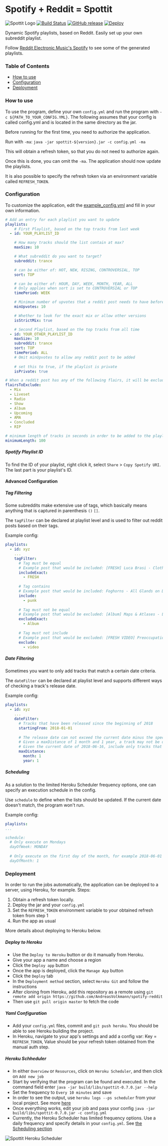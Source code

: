 # Spotify + Reddit = Spottit
![Spottit Logo](resources/img/spottit-logo-drawn-cropped.png?raw=true "Spottit Logo")
[![Build Status](https://travis-ci.com/AndreasVolkmann/spotify-reddit.svg?branch=master)](https://travis-ci.com/AndreasVolkmann/spotify-reddit)
[![GitHub release](https://img.shields.io/badge/Version-0.9.2-blue.svg)](https://github.com/AndreasVolkmann/spotify-reddit/releases/)
[![Deploy](https://www.herokucdn.com/deploy/button.png)](https://heroku.com/deploy)

Dynamic Spotify playlists, based on Reddit. Easily set up your own subreddit playlist.  

Follow [Reddit Electronic Music's Spotify](https://open.spotify.com/user/8j1md7p5ntsj62xu2yeapolfi?si=qj_fqiZYTYeXKUzN9mUxCA)
 to see some of the generated playlists.

### Table of Contents  
* [How to use](#how-to-use) 
* [Configuration](#configuration) 
* [Deployment](#deployment) 

### How to use
To use the program, define your own `config.yml` and run the program with `-c ${PATH_TO_YOUR_CONFIG.YML}`.
The following assumes that your config is called config.yml and is located in the same directory as the jar.

Before running for the first time, you need to authorize the application. 

Run with `-ma`: `java -jar spottit-${version}.jar -c config.yml -ma`

This will obtain a refresh token, so that you do not need to authorize again. 

Once this is done, you can omit the `-ma`. The application should now update the playlists.
 
It is also possible to specify the refresh token via an environment variable called `REFRESH_TOKEN`. 


### Configuration
To customize the application, edit the 
[example_config.yml](https://github.com/AndreasVolkmann/spotify-reddit/blob/master/example_config.yml)
 and fill in your own information.

```yaml
# Add an entry for each playlist you want to update
playlists:
    # First Playlist, based on the top tracks from last week
  - id: YOUR_PLAYLIST_ID

    # How many tracks should the list contain at max?
    maxSize: 10

    # What subreddit do you want to target?
    subreddit: trance

    # can be either of: HOT, NEW, RISING, CONTROVERSIAL, TOP
    sort: TOP

    # can be either of: HOUR, DAY, WEEK, MONTH, YEAR, ALL
    # Only applies when sort is set to CONTROVERSIAL or TOP
    timePeriod: WEEK

    # Minimum number of upvotes that a reddit post needs to have before being considered
    minUpvotes: 10

    # Whether to look for the exact mix or allow other versions
    isStrictMix: true

    # Second Playlist, based on the top tracks from all time
  - id: YOUR_OTHER_PLAYLIST_ID
    maxSize: 10
    subreddit: trance
    sort: TOP
    timePeriod: ALL
    # Omit minUpvotes to allow any reddit post to be added
    
    # set this to true, if the playlist is private
    isPrivate: true

# When a reddit post has any of the following flairs, it will be excluded
flairsToExclude:
  - Mix
  - Liveset
  - Radio
  - Show
  - Album
  - Upcoming
  - AMA
  - Concluded
  - RIP

# minimum length of tracks in seconds in order to be added to the playlists
minimumLength: 100
```

##### Spotify Playlist ID
To find the ID of your playlist, right click it, select `Share` > `Copy Spotify URI`.
The last part is your playlist's ID.


#### Advanced Configuration


##### Tag Filtering
Some subreddits make extensive use of tags, which basically means anything that is captured in parenthesis `()` `[]`.

The `tagFilter` can be declared at playlist level and is used to filter out reddit posts based on their tags. 

Example config:
```yaml
playlists:
  - id: xyz
    ...
    tagFilter:
      # Tag must be equal
      # Example post that would be included: [FRESH] Luca Brasi - Clothes I Slept In
      includeExact:
        - FRESH
        
      # Tag contains
      # Example post that would be included: Foghorns - All Glands on Deck (indie/folk/punk)
      include:
        - punk
        
      # Tag must not be equal
      # Example post that would be excluded: [Album] Maps & Atlases - Lightlessness Is Nothing New
      excludeExact:
        - Album
        
      # Tag must not include
      # Example post that would be excluded: [FRESH VIDEO] Preoccupations - Decompose 
      exclude: 
        - video
```

##### Date Filtering
Sometimes you want to only add tracks that match a certain date criteria. 

The `dateFilter` can be declared at playlist level and supports different ways of checking a track's release date.

Example config:
```yaml
playlists:
  - id: xyz
    ...
    dateFilter:
      # Tracks that have been released since the beginning of 2018
      startingFrom: 2018-01-01
    
      # The release date can not exceed the current date minus the specified distance
      # Given a maxDistance of 1 month and 1 year, a track may not be older than 1 month and 1 year
      # Given the current date of 2018-06-16, include only tracks that are released since 2017-05-16
      maxDistance:
        month: 1
        year: 1
```

##### Scheduling
As a solution to the limited Heroku Scheduler frequency options, one can specify an execution schedule in the config. 

Use `schedule` to define when the lists should be updated. If the current date doesn't match, the program won't run.

Example config:
```yaml
playlists:
...

schedule:
  # Only execute on Mondays
  dayOfWeek: MONDAY
  
  # Only execute on the first day of the month, for example 2018-06-01
  dayOfMonth: 1
```

### Deployment
In order to run the jobs automatically, the application can be deployed to a server, using Heroku, for example.
Steps:
1. Obtain a refresh token locally.
2. Deploy the jar and your `config.yml`
3. Set the `REFRESH_TOKEN` environment variable to your obtained refresh token from step 1
4. Run the app as usual

More details about deploying to Heroku below.

##### Deploy to Heroku
* Use the `Deploy to Heroku` button or do it manually from Heroku.
* Give your app a name and choose a region
* Click the `Deploy app` button
* Once the app is deployed, click the `Manage App` button
* Click the `Deploy` tab
* In the `Deployment method` section, select `Heroku Git` and follow the instructions
* After cloning from Heroku, add this repository as a remote using `git remote add origin https://github.com/AndreasVolkmann/spotify-reddit`
* Then use `git pull origin master` to fetch the code


##### Yaml Configuration
* Add your `config.yml` files, commit and `git push heroku`.  You should be able to see Heroku building the project.
* In Heroku, navigate to your app's settings and add a config var: Key = `REFRESH_TOKEN`, Value should be your refresh token obtained from the manual auth step.


##### Heroku Schheduler
* In either `Overview` or `Resources`, click on `Heroku Scheduler`, and then click on `Add new job`
* Start by verifying that the program can be found and executed. In the command field enter `java -jar build/libs/spottit-0.7.0.jar --help`
* Set the frequency to `Every 10 minutes` and save
* In order to see the output, use `heroku logs --ps scheduler` from your local project. See more [here](https://devcenter.heroku.com/articles/scheduler#inspecting-output)
* Once everything works, edit your job and pass your config `java -jar build/libs/spottit-0.7.0.jar -c config.yml`
* Currently, the Heroku Scheduler has limited frequency options. Use a daily frequency and specify details in your `config.yml`. 
See [the Scheduling section](#scheduling)

![Spottit Heroku Scheduler](resources/img/spottit-heroku-scheduler.PNG?raw=true "Spottit Heroku Scheduler")
